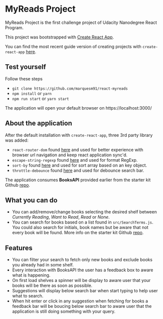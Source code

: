 # MyReads Project

MyReads Project is the first challenge project of Udacity Nanodegree React Program.

This project was bootstrapped with [Create React App](https://github.com/facebookincubator/create-react-app).

You can find the most recent guide version of creating projects with `create-react-app` [here](https://github.com/facebookincubator/create-react-app/blob/master/packages/react-scripts/template/README.md).

## Test yourself

Follow these steps

* `git clone https://github.com/marquesm91/react-myreads`
* `npm install` or `yarn`
* `npm run start` or `yarn start`

The application will open your default browser on https://localhost:3000/

## About the application

After the default installation with `create-react-app`, three 3rd party library was added:

* `react-router-dom` found [here](https://github.com/ReactTraining/react-router) and used for better experience with browser url navigation and keep react application sync'd.
* `escape-string-regexp` found [here](https://github.com/sindresorhus/escape-string-regexp) and used for format RegExp.
* `sort-by` found [here](https://github.com/kvnneff/sort-by) and used for sort array based on an key object.
* `throttle-debounce` found [here](https://github.com/niksy/throttle-debounce) and used for debounce search bar.

The application consumes **BooksAPI** provided earlier from the starter kit Github [repo](https://github.com/udacity/reactnd-project-myreads-starter).

## What you can do

* You can add/remove/change books selecting the desired shelf between *Currently Reading*, *Want to Read*, *Read* or *None*.
* You can search for books based on a list found in `src/SearchTerms.js`. You could also search for initials, book names but be aware that not every book will be found. More info on the starter kit Github [repo](https://github.com/udacity/reactnd-project-myreads-starter).

## Features

* You can filter your search to fetch only new books and exclude books you already had in some shelf.
* Every interaction with BooksAPI the user has a feedback box to aware what is happening.
* On first load shelves a spinner will be display to aware user that your books will be there as soon as possible.
* Suggestions will display below search bar when start typing to help user what to search.
* When hit enter or click in any suggestion when fetching for books a feedback bar will be boucing below search bar to aware user that the application is still doing something with your query.
